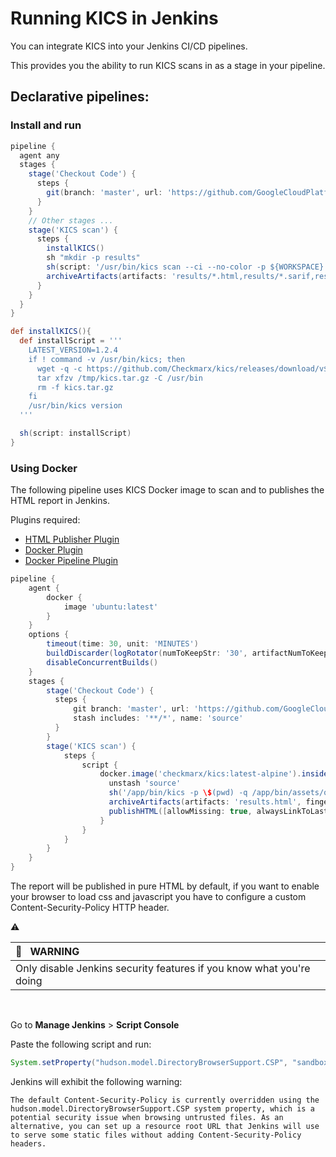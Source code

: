 # Running KICS in Jenkins

You can integrate KICS into your Jenkins CI/CD pipelines.

This provides you the ability to run KICS scans in as a stage in your pipeline.

## Declarative pipelines:

### Install and run

```groovy
pipeline {
  agent any
  stages {
    stage('Checkout Code') {
      steps {
        git(branch: 'master', url: 'https://github.com/GoogleCloudPlatform/terraform-google-examples')
      }
    }
    // Other stages ...
    stage('KICS scan') {
      steps {
        installKICS()
        sh "mkdir -p results"
        sh(script: '/usr/bin/kics scan --ci --no-color -p ${WORKSPACE} --output-path results --report-formats "json,sarif,html"')
        archiveArtifacts(artifacts: 'results/*.html,results/*.sarif,results/*.json', fingerprint: true)
      }
    }
  }
}

def installKICS(){
  def installScript = '''
    LATEST_VERSION=1.2.4
    if ! command -v /usr/bin/kics; then
      wget -q -c https://github.com/Checkmarx/kics/releases/download/v${LATEST_VERSION}/kics_${LATEST_VERSION}_Linux_x64.tar.gz -O /tmp/kics.tar.gz
      tar xfzv /tmp/kics.tar.gz -C /usr/bin
      rm -f kics.tar.gz
    fi
    /usr/bin/kics version
  '''

  sh(script: installScript)
}
```

### Using Docker

The following pipeline uses KICS Docker image to scan and to publishes the HTML report in Jenkins.

Plugins required:
- [HTML Publisher Plugin](https://plugins.jenkins.io/htmlpublisher/)
- [Docker Plugin](https://plugins.jenkins.io/docker-plugin/)
- [Docker Pipeline Plugin](https://plugins.jenkins.io/docker-workflow/)

```groovy
pipeline {
    agent {
        docker {
            image 'ubuntu:latest'
        }
    }
    options {
        timeout(time: 30, unit: 'MINUTES')
        buildDiscarder(logRotator(numToKeepStr: '30', artifactNumToKeepStr: '30'))
        disableConcurrentBuilds()
    }
    stages {
        stage('Checkout Code') {
          steps {
              git branch: 'master', url: 'https://github.com/GoogleCloudPlatform/terraform-google-examples'
              stash includes: '**/*', name: 'source'
          }
        }
        stage('KICS scan') {
            steps {
                script {
                    docker.image('checkmarx/kics:latest-alpine').inside("--entrypoint=''") {
                      unstash 'source'
                      sh('/app/bin/kics -p \$(pwd) -q /app/bin/assets/queries --ci -o results.html')
                      archiveArtifacts(artifacts: 'results.html', fingerprint: true)
                      publishHTML([allowMissing: true, alwaysLinkToLastBuild: true, keepAll: true, reportDir: '.', reportFiles: 'results.html', reportName: 'KICS Results', reportTitles: ''])
                    }
                }
            }
        }
    }
}
```

The report will be published in pure HTML by default, if you want to enable your browser to load css and javascript you have to configure a custom Content-Security-Policy HTTP header.

:warning:

| 📝 &nbsp; WARNING                                                    |
|:---------------------------------------------------------------------|
| Only disable Jenkins security features if you know what you're doing |

</br>

Go to **Manage Jenkins** > **Script Console**

Paste the following script and run:
```groovy
System.setProperty("hudson.model.DirectoryBrowserSupport.CSP", "sandbox allow-scripts; default-src *; style-src * http://* 'unsafe-inline' 'unsafe-eval'; script-src 'self' http://* 'unsafe-inline' 'unsafe-eval'");
```

Jenkins will exhibit the following warning:

```
The default Content-Security-Policy is currently overridden using the hudson.model.DirectoryBrowserSupport.CSP system property, which is a potential security issue when browsing untrusted files. As an alternative, you can set up a resource root URL that Jenkins will use to serve some static files without adding Content-Security-Policy headers.
```

